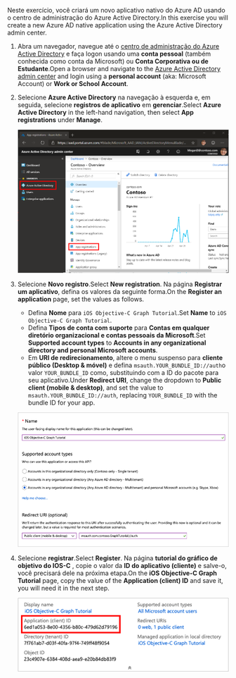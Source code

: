 <!-- markdownlint-disable MD002 MD041 -->

<span data-ttu-id="ff1ef-101">Neste exercício, você criará um novo aplicativo nativo do Azure AD usando o centro de administração do Azure Active Directory.</span><span class="sxs-lookup"><span data-stu-id="ff1ef-101">In this exercise you will create a new Azure AD native application using the Azure Active Directory admin center.</span></span>

1. <span data-ttu-id="ff1ef-102">Abra um navegador, navegue até o [centro de administração do Azure Active Directory](https://aad.portal.azure.com) e faça logon usando uma **conta pessoal** (também conhecida como conta da Microsoft) ou **Conta Corporativa ou de Estudante**.</span><span class="sxs-lookup"><span data-stu-id="ff1ef-102">Open a browser and navigate to the [Azure Active Directory admin center](https://aad.portal.azure.com) and login using a **personal account** (aka: Microsoft Account) or **Work or School Account**.</span></span>

1. <span data-ttu-id="ff1ef-103">Selecione **Azure Active Directory** na navegação à esquerda e, em seguida, selecione **registros de aplicativo** em **gerenciar**.</span><span class="sxs-lookup"><span data-stu-id="ff1ef-103">Select **Azure Active Directory** in the left-hand navigation, then select **App registrations** under **Manage**.</span></span>

    ![<span data-ttu-id="ff1ef-104">Uma captura de tela dos registros de aplicativo</span><span class="sxs-lookup"><span data-stu-id="ff1ef-104">A screenshot of the App registrations</span></span> ](./images/aad-portal-app-registrations.png)

1. <span data-ttu-id="ff1ef-105">Selecione **Novo registro**.</span><span class="sxs-lookup"><span data-stu-id="ff1ef-105">Select **New registration**.</span></span> <span data-ttu-id="ff1ef-106">Na página **Registrar um aplicativo**, defina os valores da seguinte forma.</span><span class="sxs-lookup"><span data-stu-id="ff1ef-106">On the **Register an application** page, set the values as follows.</span></span>

    - <span data-ttu-id="ff1ef-107">Defina **Nome** para `iOS Objective-C Graph Tutorial`.</span><span class="sxs-lookup"><span data-stu-id="ff1ef-107">Set **Name** to `iOS Objective-C Graph Tutorial`.</span></span>
    - <span data-ttu-id="ff1ef-108">Defina **Tipos de conta com suporte** para **Contas em qualquer diretório organizacional e contas pessoais da Microsoft**.</span><span class="sxs-lookup"><span data-stu-id="ff1ef-108">Set **Supported account types** to **Accounts in any organizational directory and personal Microsoft accounts**.</span></span>
    - <span data-ttu-id="ff1ef-109">Em **URI de redirecionamento**, altere o menu suspenso para **cliente público (Desktop & móvel)** e defina `msauth.YOUR_BUNDLE_ID://auth`o valor `YOUR_BUNDLE_ID` como, substituindo com a ID do pacote para seu aplicativo.</span><span class="sxs-lookup"><span data-stu-id="ff1ef-109">Under **Redirect URI**, change the dropdown to **Public client (mobile & desktop)**, and set the value to `msauth.YOUR_BUNDLE_ID://auth`, replacing `YOUR_BUNDLE_ID` with the bundle ID for your app.</span></span>

    ![Uma captura de tela da página registrar um aplicativo](./images/aad-register-an-app.png)

1. <span data-ttu-id="ff1ef-111">Selecione **registrar**.</span><span class="sxs-lookup"><span data-stu-id="ff1ef-111">Select **Register**.</span></span> <span data-ttu-id="ff1ef-112">Na página **tutorial do gráfico de objetivo do IOS-C** , copie o valor da **ID do aplicativo (cliente)** e salve-o, você precisará dele na próxima etapa.</span><span class="sxs-lookup"><span data-stu-id="ff1ef-112">On the **iOS Objective-C Graph Tutorial** page, copy the value of the **Application (client) ID** and save it, you will need it in the next step.</span></span>

    ![Uma captura de tela da ID do aplicativo do novo registro de aplicativo](./images/aad-application-id.png)
